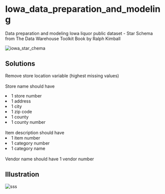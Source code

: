 # Iowa_data_preparation_and_modeling
Data preparation and modeling Iowa liquor public dataset - Star Schema from The Data Warehouse Toolkit Book by Ralph Kimball

![iowa_star_chema](https://user-images.githubusercontent.com/40602197/167662191-a0ded5ea-9b0e-40cc-a9d8-be41da4cd44e.jpg)

## Solutions
Remove store location variable (highest missing values) <br> <br>
Store name should have <br>
<li>1 store number </li>
<li>1 address </li>
<li>1 city </li>
<li>1 zip code </li>
<li>1 county </li>
<li>1 county number </li> <br>
Item description should have <br>
<li>1 item number </li>
<li>1 category number </li>
<li>1 category name </li> <br>
Vendor name should have 1 vendor number <br>

## Illustration
![sss](https://user-images.githubusercontent.com/40602197/167663967-b14ac279-51bd-413b-aa14-88f3285796c9.jpg)
